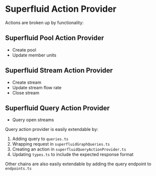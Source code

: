 # Superfluid Action Provider

Actions are broken up by functionality:

## Superfluid Pool Action Provider
- Create pool
- Update member units

## Superfluid Stream Action Provider
- Create stream
- Update stream flow rate
- Close stream

## Superfluid Query Action Provider
- Query open streams

Query action provider is easily extendable by:
1. Adding query to `queries.ts`
2. Wrapping request in `superfluidGraphQueries.ts`
3. Creating an action in `superfluidQueryActionProvider.ts`
4. Updating `types.ts` to include the expected response format

Other chains are also easily extendable by adding the query endpoint to `endpoints.ts`